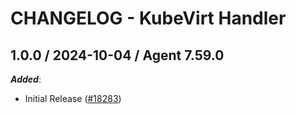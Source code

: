 # CHANGELOG - KubeVirt Handler

<!-- towncrier release notes start -->

## 1.0.0 / 2024-10-04 / Agent 7.59.0

***Added***:

* Initial Release ([#18283](https://github.com/DataDog/integrations-core/pull/18283))
